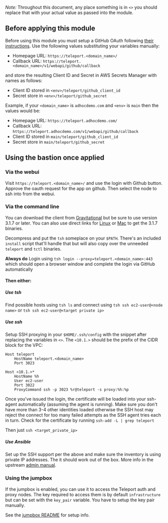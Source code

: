 _Note:_ Throughout this document, any place something is in `<>` you should replace that with your
actual value as passed into the module.

## Before applying this module
Before using this module you must setup a GitHub OAuth following [their instructions](https://developer.github.com/apps/building-oauth-apps/creating-an-oauth-app/).
Use the following values substituting your variables manually:
- Homepage URL: `https://teleport.<domain_name>/`
- Callback URL: `https://teleport.<domain_name>/v1/webapi/github/callback`

and store the resulting Client ID and Secret in AWS Secrets Manager with names as follows:

- Client ID stored in `<env>/teleport/github_client_id`
- Secret store in `<env>/teleport/github_secret`

Example, if your `<domain_name>` is `adhocdemo.com` and `<env>` is `main` then the values would be:

- Homepage URL: `https://teleport.adhocdemo.com/`
- Callback URL: `https://teleport.adhocdemo.com/v1/webapi/github/callback`
- Client ID stored in `main/teleport/github_client_id`
- Secret store in `main/teleport/github_secret`

## Using the bastion once applied

### Via the webui

Visit `https://teleport.<domain_name>/` and use the login with Github button. Approve the oauth request for the app on github. Then select the node to ssh into from the webui.

### Via the command line

You can download the client from [Gravitational](https://gravitational.com/teleport/download/) but be sure to use version 3.1.7 or later. You can also use direct links for [Linux](https://get.gravitational.com/teleport-v3.1.7-linux-amd64-bin.tar.gz) or [Mac](https://get.gravitational.com/teleport-v3.1.7-darwin-amd64-bin.tar.gz) to get the 3.1.7 binaries.

Decompress and put the `tsh` someplace on your `$PATH`. There's an included `install` script that'll handle that but will also copy over the unneeded `teleport` and `tctl` binaries.

**Always do**
Login using `tsh login --proxy=teleport.<domain_name>:443` which should open a browser window and complete the login via GitHub automatically

#### Then either:

##### Use tsh

Find possible hosts using `tsh ls` and connect using `tsh ssh ec2-user@<node name>` or `tsh ssh ec2-user@<target private ip>`

##### Use ssh

Setup SSH proxying in your `$HOME/.ssh/config` with the snippet after replacing the variables in `<>`. The `<10.1.>` should be the prefix of the CIDR block for the VPC:

```
Host teleport
    HostName teleport.<domain_name>
    Port 3023

Host <10.1.>*
    HostName %h
    User ec2-user
    Port 3022
    ProxyCommand ssh -p 3023 %r@teleport -s proxy:%h:%p
```
Once you've issued the login, the certificate will be loaded into your ssh-agent automatically (assuming the agent is running). Make sure you don't have more than 3-4 other identities loaded otherwise the SSH host may reject the connect for too many failed attempts as the SSH agent tries each in turn. Check for the certificate by running `ssh-add -L | grep teleport`

Then just `ssh <target_private_ip>`

##### Use Ansible

Set up the SSH support per the above and make sure the inventory is using private IP addresses. The it should work out of the box. More info in the upstream [admin manual](https://gravitational.com/teleport/docs/admin-guide/#integrating-with-ansible).


### Using the jumpbox

If the jumpbox is enabled, you can use it to access the Teleport auth and proxy nodes. The key required to access them is by default `infrastructure` but can be set with the `key_pair` variable. You have to setup the
key pair manually.

See the [jumpbox README](../jumpbox/README.md) for setup info.

